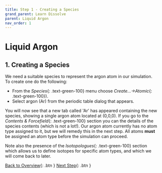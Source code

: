 ```yaml
---
title: Step 1 - Creating a Species
grand_parent: Learn Dissolve
parent: Liquid Argon
nav_order: 1
---
```

# Liquid Argon

## 1. Creating a Species

We need a suitable species to represent the argon atom in our simulation. To create one do the following:

- From the _Species_{: .text-green-100} menu choose _Create...→Atomic_{: .text-green-100}).
- Select argon (Ar) from the periodic table dialog that appears.

You will now see that a new tab called 'Ar' has appeared containing the new species, showing a single argon atom located at (0,0,0). If you go to the _Contents & Forcefield_{: .text-green-100} section you can the details of the species contents (which is not a lot!). Our argon atom currently has no atom type assigned to it, but we will remedy this in the next step. All atoms **must** be assigned an atom type before the simulation can proceed.

Note also the presence of the _Isotopologues_{: .text-green-100} section which allows us to define isotopes for specific atom types, and which we will come back to later.

[Back to Overview](index.md){: .btn }   [Next Step](step2.md){: .btn }
